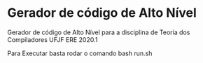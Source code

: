 # Gerador de código de Alto Nível
Gerador de código de Alto Nível para a disciplina de Teoria dos Compiladores UFJF ERE 2020.1

Para Executar basta rodar o comando bash run.sh



